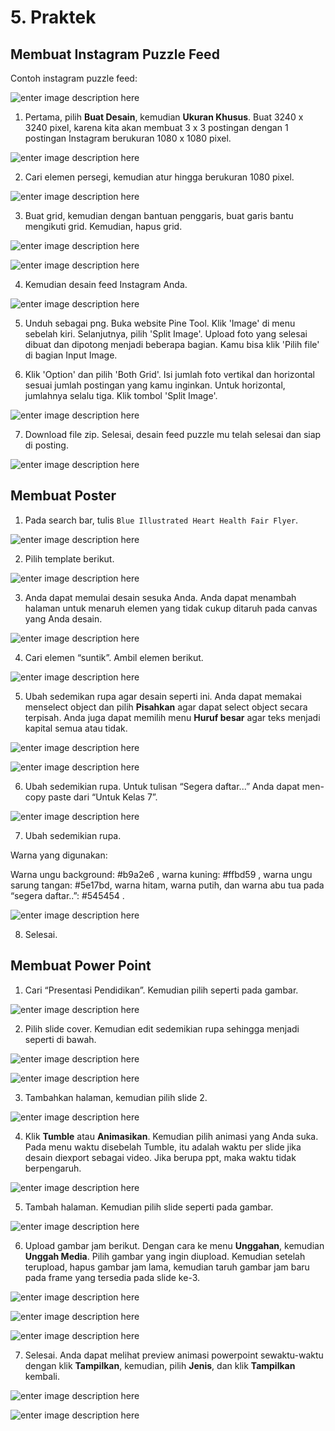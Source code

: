 # 5. Praktek

## Membuat Instagram Puzzle Feed
Contoh instagram puzzle feed:

![enter image description here]()

1. Pertama, pilih **Buat Desain**, kemudian **Ukuran Khusus**. Buat 3240 x 3240 pixel, karena kita akan membuat 3 x 3 postingan dengan 1 postingan Instagram berukuran 1080 x 1080 pixel.

![enter image description here]()

2. Cari elemen persegi, kemudian atur hingga berukuran 1080 pixel.

![enter image description here]()

3. Buat grid, kemudian dengan bantuan penggaris, buat garis bantu mengikuti grid. Kemudian, hapus grid.

![enter image description here]()

![enter image description here]()

4. Kemudian desain feed Instagram Anda.
   
![enter image description here]()

5. Unduh sebagai png. Buka website Pine Tool. Klik 'Image' di menu sebelah kiri. Selanjutnya, pilih 'Split Image'. Upload foto yang selesai dibuat dan dipotong menjadi beberapa bagian. Kamu bisa klik 'Pilih file' di bagian Input Image.
   
6. Klik 'Option' dan pilih 'Both Grid'. Isi jumlah foto vertikal dan horizontal sesuai jumlah postingan yang kamu inginkan. Untuk horizontal, jumlahnya selalu tiga. Klik tombol 'Split Image'.

![enter image description here]()

7. Download file zip. Selesai, desain feed puzzle mu telah selesai dan siap di posting.

![enter image description here]()

## Membuat Poster
1. Pada search bar, tulis `Blue Illustrated Heart Health Fair Flyer`.

![enter image description here]()

2. Pilih template berikut.

![enter image description here]()

3. Anda dapat memulai desain sesuka Anda. Anda dapat menambah halaman untuk menaruh elemen yang tidak cukup ditaruh pada canvas yang Anda desain.

![enter image description here]()

4. Cari elemen “suntik”. Ambil elemen berikut.
   
![enter image description here]()

5. Ubah sedemikan rupa agar desain seperti ini. Anda dapat memakai menselect object dan pilih **Pisahkan** agar dapat select object secara terpisah. Anda juga dapat memilih menu **Huruf besar** agar teks menjadi kapital semua atau tidak.

![enter image description here]()

![enter image description here]()

6. Ubah sedemikian rupa. Untuk tulisan “Segera daftar...” Anda dapat men-copy paste dari “Untuk Kelas 7”.

![enter image description here]()

7. Ubah sedemikian rupa.
   
Warna yang digunakan:

Warna ungu background: #b9a2e6 , warna kuning: #ffbd59 , warna ungu sarung tangan: #5e17bd, warna hitam, warna putih, dan warna abu tua pada “segera daftar..”: #545454 .

![enter image description here]()

8. Selesai.

## Membuat Power Point
1. Cari “Presentasi Pendidikan”. Kemudian pilih seperti pada gambar.
   
![enter image description here]()

2. Pilih slide cover. Kemudian edit sedemikian rupa sehingga menjadi seperti di bawah.
   
![enter image description here]()

![enter image description here]()

3. Tambahkan halaman, kemudian pilih slide 2.

![enter image description here]()

4. Klik **Tumble** atau **Animasikan**. Kemudian pilih animasi yang Anda suka. Pada menu waktu disebelah Tumble, itu adalah waktu per slide jika desain diexport sebagai video. Jika berupa ppt, maka waktu tidak berpengaruh.

![enter image description here]()

5. Tambah halaman. Kemudian pilih slide seperti pada gambar.
   
![enter image description here]()

6. Upload gambar jam berikut. Dengan cara ke menu **Unggahan**, kemudian **Unggah Media**. Pilih gambar yang ingin diupload. Kemudian setelah terupload, hapus gambar jam lama, kemudian taruh gambar jam baru pada frame yang tersedia pada slide ke-3.

![enter image description here]()

![enter image description here]()

![enter image description here]()

7. Selesai. Anda dapat melihat preview animasi powerpoint sewaktu-waktu dengan klik **Tampilkan**, kemudian, pilih **Jenis**, dan klik **Tampilkan** kembali.

![enter image description here]()

![enter image description here]()
